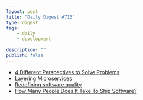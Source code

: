 ```yaml
---
layout: post
title: "Daily Digest #713"
type: digest
tags: 
    - daily
    - development
    
description: ""
publish: false
---
```


- [4 Different Perspectives to Solve Problems](https://neilkakkar.com/different-perspectives-to-solve-problems.html)
- [Layering Microservices](https://philcalcado.com/2018/09/24/services_layers.html)
- [Redefining software quality](https://gojko.net/2012/05/08/redefining-software-quality/)
- [How Many People Does It Take To Ship Software?](http://thecodist.com/article/how-many-people-does-it-take-to-ship-software)
